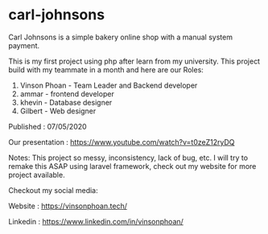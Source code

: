 # carl-johnsons
Carl Johnsons is a simple bakery online shop with a manual system payment. 

This is my first project using php after learn from my university. This project build with my teammate in a month and here are our 
Roles:  
1. Vinson Phoan - Team Leader and Backend developer 
2. ammar - frontend developer 
3. khevin - Database designer 
4. Gilbert - Web designer

Published : 07/05/2020

Our presentation : https://www.youtube.com/watch?v=t0zeZ12ryDQ

Notes:
This project so messy, inconsistency, lack of bug, etc.
I will try to remake this ASAP using laravel framework, check out my website for more project available.

Checkout my social media:

Website : https://vinsonphoan.tech/

Linkedin : https://www.linkedin.com/in/vinsonphoan/
